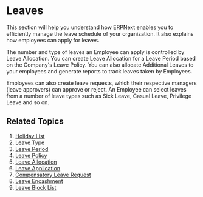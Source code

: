 <!-- add-breadcrumbs -->
# Leaves

This section will help you understand how ERPNext enables you to efficiently manage the leave schedule of your organization. It also explains how employees can apply for leaves.

The number and type of leaves an Employee can apply is controlled by Leave Allocation. You can create Leave Allocation for a Leave Period based on the Company's Leave Policy. You can also allocate Additional Leaves to your employees and generate reports to track leaves taken by Employees.

Employees can also create leave requests, which their respective managers (leave approvers) can approve or reject. An Employee can select leaves from a number of leave types such as Sick Leave, Casual Leave, Privilege Leave and so on.

## Related Topics

1. [Holiday List](/docs/v13/user/manual/en/human-resources/holiday-list)
1. [Leave Type](/docs/v13/user/manual/en/human-resources/leave-type)
1. [Leave Period](/docs/v13/user/manual/en/human-resources/leave-period)
1. [Leave Policy](/docs/v13/user/manual/en/human-resources/leave-policy)
1. [Leave Allocation](/docs/v13/user/manual/en/human-resources/leave-allocation)
1. [Leave Application](/docs/v13/user/manual/en/human-resources/leave-application)
1. [Compensatory Leave Request](/docs/v13/user/manual/en/human-resources/compensatory-leave-request)
1. [Leave Encashment](/docs/v13/user/manual/en/human-resources/leave-encashment)
1. [Leave Block List](/docs/v13/user/manual/en/human-resources/leave-block-list)
